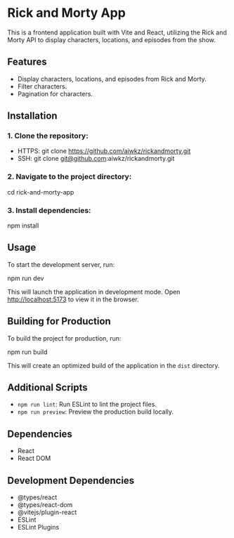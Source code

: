 # Rick and Morty App

This is a frontend application built with Vite and React, utilizing the Rick and Morty API to display characters, locations, and episodes from the show.

## Features

-   Display characters, locations, and episodes from Rick and Morty.
-   Filter characters.
-   Pagination for characters.

## Installation

### 1. Clone the repository:

-   HTTPS: git clone https://github.com/aiwkz/rickandmorty.git
-   SSH: git clone git@github.com:aiwkz/rickandmorty.git

### 2. Navigate to the project directory:

cd rick-and-morty-app

### 3. Install dependencies:

npm install

## Usage

To start the development server, run:

npm run dev

This will launch the application in development mode. Open [http://localhost:5173](http://localhost:5173) to view it in the browser.

## Building for Production

To build the project for production, run:

npm run build

This will create an optimized build of the application in the `dist` directory.

## Additional Scripts

-   `npm run lint`: Run ESLint to lint the project files.
-   `npm run preview`: Preview the production build locally.

## Dependencies

-   React
-   React DOM

## Development Dependencies

-   @types/react
-   @types/react-dom
-   @vitejs/plugin-react
-   ESLint
-   ESLint Plugins
